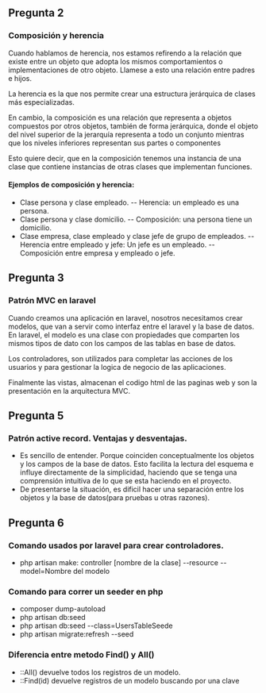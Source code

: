 ## Pregunta 2

### Composición y herencia

Cuando hablamos de herencia, nos estamos refirendo a la relación que existe entre un objeto que adopta los mismos comportamientos o implementaciones de otro objeto. Llamese a esto una relación entre padres e hijos.

La herencia es la que nos permite crear una estructura jerárquica de clases más especializadas.

En cambio, la composición es una relación que representa a objetos compuestos por otros objetos, también de forma jerárquica, donde el objeto del nivel superior de la jerarquía representa a todo un conjunto mientras que los niveles inferiores representan sus partes o componentes

Esto quiere decir, que en la composición tenemos una instancia de una clase que contiene instancias de otras clases que implementan funciones.

#### Ejemplos de composición y herencia:
- Clase persona y clase empleado.
-- Herencia: un empleado es una persona.
- Clase persona y clase domicilio.
-- Composición: una persona tiene un domicilio.
- Clase empresa, clase empleado y clase jefe de grupo de
empleados.
-- Herencia entre empleado y jefe: Un jefe es un empleado.
-- Composición entre empresa y empleado o jefe. 

## Pregunta 3

### Patrón MVC en laravel

Cuando creamos una aplicación en laravel, nosotros necesitamos crear modelos, que van a servir como interfaz entre el laravel y la base de datos. En laravel, el modelo es una clase con propiedades que comparten los mismos tipos de dato con los campos de las tablas en base de datos.

Los controladores, son utilizados para completar las acciones de los usuarios y para gestionar la logica de negocio de las aplicaciones.

Finalmente las vistas, almacenan el codigo html de las paginas web y son la presentación en la arquitectura MVC.

## Pregunta 5

### Patrón active record. Ventajas y desventajas.

- Es sencillo de entender. Porque coinciden conceptualmente los objetos y los campos de la base de datos. Esto facilita la lectura del esquema e influye directamente de la simplicidad, haciendo que se tenga una comprensión intuitiva de lo que se esta haciendo en el proyecto.
- De presentarse la situación, es dificil hacer una separación entre los objetos y la base de datos(para pruebas u otras razones).

## Pregunta 6

### Comando usados por laravel para crear controladores.

- php artisan make: controller [nombre de la clase] --resource --model=Nombre del modelo

### Comando para correr un seeder en php

- composer dump-autoload
- php artisan db:seed
- php artisan db:seed --class=UsersTableSeede
- php artisan migrate:refresh --seed

### Diferencia entre metodo Find() y All()

- ::All() devuelve todos los registros de un modelo.
- ::Find(id) devuelve registros de un modelo buscando por una clave